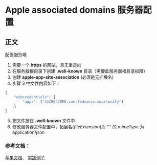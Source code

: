 # Apple associated domains 服务器配置

## 正文

配置服务端

1. 需要一个 **https** 的网站，且无重定向
2. 在服务器根目录下创建 **.well-known** 目录（需要此服务器根目录权限）
3. 创建 **apple-app-site-association** (必须是无扩展名)
4. 步骤 3 中文件内容如下：

``` javascript
{
    "webcredentials": {
        "apps": ["43CR6478ME.com.ledvance.smartunify"]
    }
}
```
5. 把文件放在 **.well-known** 文件中
6. 修改服务器文件配置中，拓展名(*fileExtension*)为 “.” 的 *mimeType* 为 application/json


### 参考文档：
[苹果文档](https://developer.apple.com/documentation/xcode/supporting-associated-domains)、
[实践例子](https://medium.com/@barsh/my-first-date-with-ios-universal-links-90dfabc88bb8)